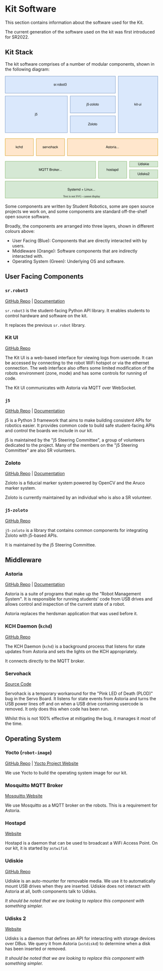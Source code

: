 # Kit Software

This section contains information about the software used for the Kit.

The current generation of the software used on the kit was first introduced for SR2022.

## Kit Stack

The kit software comprises of a number of modular components, shown in the following diagram:

![SR2023 Kit Stack Diagram](diagrams/sr2023-kit-stack.svg)

Some components are written by Student Robotics, some are open source projects we work on, and some components are standard off-the-shelf open source software.

Broadly, the components are arranged into three layers, shown in different colours above:

- User Facing (Blue): Components that are directly interacted with by users.
- Middleware (Orange): Software components that are indirectly interacted with.
- Operating System (Green): Underlying OS and software.

## User Facing Components

### `sr.robot3`

[GitHub Repo](https://github.com/srobo/sr-robot3) | [Documentation](https://srobo.github.io/sr-robot3)

`sr.robot3` is the student-facing Python API library. It enables students to control hardware and software on the kit.

It replaces the previous `sr.robot` library.

### Kit UI

[GitHub Repo](https://github.com/srobo/kit-ui)

The Kit UI is a web-based interface for viewing logs from usercode. It can be accessed by connecting to the robot WiFi hotspot or via the ethernet connection. The web interface also offers some limited modification of the robots environment (zone, mode) and has some controls for running of code.

The Kit UI communicates with Astoria via MQTT over WebSocket.

### `j5`

[GitHub Repo](https://github.com/j5api/j5) | [Documentation](https://j5.org.uk/en/stable/)

j5 is a Python 3 framework that aims to make building consistent APIs for robotics easier. It provides common code to build safe student-facing APIs and control the boards we include in our kit.

j5 is maintained by the "j5 Steering Committee", a group of volunteers dedicated to the project. Many of the members on the "j5 Steering Committee" are also SR volunteers.

### Zoloto

[GitHub Repo](https://github.com/realorangeone/zoloto) | [Documentation](https://zoloto.readthedocs.io/en/stable/)

Zoloto is a fiducial marker system powered by OpenCV and the Aruco marker system.

Zoloto is currently maintained by an individual who is also a SR volunteer.

### `j5-zoloto`

[GitHub Repo](https://github.com/j5api/j5-zoloto)

`j5-zoloto` is a library that contains common components for integrating Zoloto with j5-based APIs.

It is maintained by the j5 Steering Committee.

## Middleware

### Astoria

[GitHub Repo](https://github.com/srobo/astoria) | [Documentation](https://srobo.github.io/astoria)

Astoria is a suite of programs that make up the "Robot Management System". It is responsible for running students' code from USB drives and allows control and inspection of the current state of a robot.

Astoria replaces the herdsman application that was used before it.

### KCH Daemon (`kchd`)

[GitHub Repo](https://github.com/srobo/kchd) 

The KCH Daemon (`kchd`) is a background process that listens for state updates from Astoria and sets the lights on the KCH appropriately.

It connects directly to the MQTT broker.

### Servohack

[Source Code](https://github.com/srobo/robot-image/blob/main/sources/meta-srobo/recipes-robot/servohack/servohack/servohack.py)

Servohack is a temporary workaround for the "Pink LED of Death (PLOD)" bug in the Servo Board. It listens for state events from Astoria and turns the USB power lines off and on when a USB drive containing usercode is removed. It only does this when code has been run.

Whilst this is not 100% effective at mitigating the bug, it manages it *most* of the time.

## Operating System

### Yocto (`robot-image`)

[GitHub Repo](https://github.com/srobo/robot-image) | [Yocto Project Website](https://yoctoproject.org/)

We use Yocto to build the operating system image for our kit.


### Mosquitto MQTT Broker

[Mosquitto Website](https://mosquitto.org/)

We use Mosquitto as a MQTT broker on the robots. This is a requirement for Astoria.

### Hostapd

[Website](https://w1.fi/hostapd/)

Hostapd is a daemon that can be used to broadcast a WiFi Access Point. On our kit, it is started by `astwifid`.

### Udiskie

[GitHub Repo](https://github.com/coldfix/udiskie)

Udiskie is an auto-mounter for removable media. We use it to automatically mount USB drives when they are inserted. Udiskie does not interact with Astoria at all, both components talk to Udisks.

_It should be noted that we are looking to replace this component with something simpler._

### Udisks 2

[Website](https://www.freedesktop.org/wiki/Software/udisks/)

Udisks is a daemon that defines an API for interacting with storage devices over DBus. We query it from Astoria (`astdiskd`) to determine when a disk has been inserted or removed.

_It should be noted that we are looking to replace this component with something simpler._
